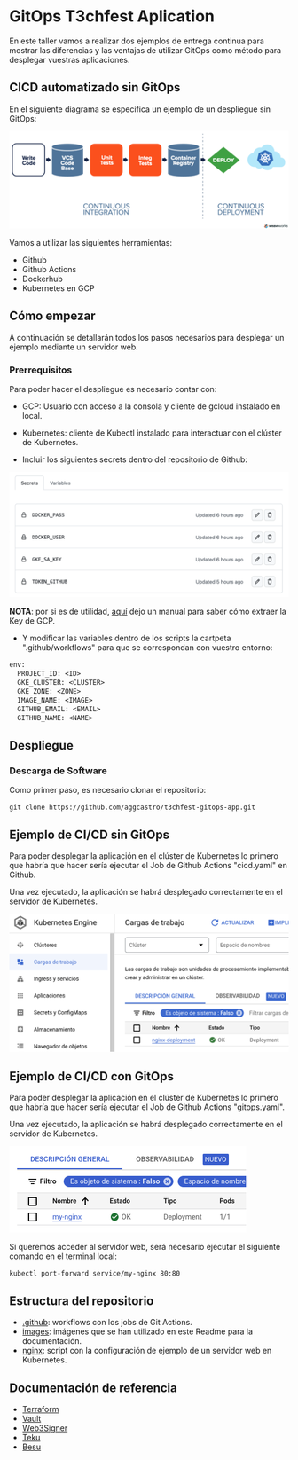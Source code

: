 # GitOps T3chfest Aplication

En este taller vamos a realizar dos ejemplos de entrega continua para mostrar las diferencias y las ventajas de utilizar GitOps como método para desplegar vuestras aplicaciones.

## CICD automatizado sin GitOps

En el siguiente diagrama se especifica un ejemplo de un despliegue sin GitOps:

![Diagrama](images/diagrama.png)

Vamos a utilizar las siguientes herramientas:

- Github
- Github Actions
- Dockerhub
- Kubernetes en GCP

## Cómo empezar

A continuación se detallarán todos los pasos necesarios para desplegar un ejemplo mediante un servidor web.

### Prerrequisitos

Para poder hacer el despliegue es necesario contar con:

- GCP: Usuario con acceso a la consola y cliente de gcloud instalado en local.
- Kubernetes: cliente de Kubectl instalado para interactuar con el clúster de Kubernetes.

- Incluir los siguientes secrets dentro del repositorio de Github:

![Secrets](images/secrets.png)

**NOTA**: por si es de utilidad, [aquí](https://docs.github.com/en/actions/deployment/deploying-to-your-cloud-provider/deploying-to-google-kubernetes-engine) dejo un manual para saber cómo extraer la Key de GCP.

- Y modificar las variables dentro de los scripts la cartpeta ".github/workflows" para que se correspondan con vuestro entorno:

```console
env:
  PROJECT_ID: <ID>
  GKE_CLUSTER: <CLUSTER>
  GKE_ZONE: <ZONE>
  IMAGE_NAME: <IMAGE>
  GITHUB_EMAIL: <EMAIL>
  GITHUB_NAME: <NAME>
```

## Despliegue

### Descarga de Software

Como primer paso, es necesario clonar el repositorio:

```console
git clone https://github.com/aggcastro/t3chfest-gitops-app.git
```

## Ejemplo de CI/CD sin GitOps

Para poder desplegar la aplicación en el clúster de Kubernetes lo primero que habría que hacer sería ejecutar el Job de Github Actions "cicd.yaml" en Github.

Una vez ejecutado, la aplicación se habrá desplegado correctamente en el servidor de Kubernetes.

![Deployment](images/gcp-deployment.png)

## Ejemplo de CI/CD con GitOps

Para poder desplegar la aplicación en el clúster de Kubernetes lo primero que habría que hacer sería ejecutar el Job de Github Actions "gitops.yaml".

Una vez ejecutado, la aplicación se habrá desplegado correctamente en el servidor de Kubernetes.

![Result](images/result.png)

Si queremos acceder al servidor web, será necesario ejecutar el siguiente comando en el terminal local:

```console
kubectl port-forward service/my-nginx 80:80
```

## Estructura del repositorio

- [.github](.github/workflows): workflows con los jobs de Git Actions.
- [images](images): imágenes que se han utilizado en este Readme para la documentación.
- [nginx](nginx): script con la configuración de ejemplo de un servidor web en Kubernetes.

## Documentación de referencia

- [Terraform](https://registry.terraform.io/providers/hashicorp/google/latest/docs/guides/using_gke_with_terraform)
- [Vault](https://developer.hashicorp.com/vault/docs)
- [Web3Signer](https://docs.web3signer.consensys.net/en/latest)
- [Teku](https://docs.teku.consensys.net/en/latest/)
- [Besu](https://besu.hyperledger.org/en/latest/)
